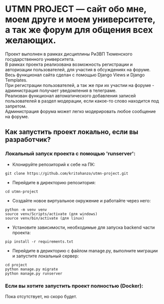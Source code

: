 # UTMN PROJECT — сайт обо мне, моем друге и моем университете, а так же форум для общения всех желающих.

Проект выполнен в рамках дисциплины РиЗВП Тюменского государственного университета.\
В рамках проекта реализована возможность регистрации и авторизации пользователей, для участия в обсуждениях на форуме.\
Весь функционал сайта сделан с помощью Django Views и Django Templates.\
При регистрации пользователей, а так же при их участии на форуме - администрация получает уведомления в телеграме.\
Реализван функционал автоматического добавления записей пользователей в раздел модерации, если какое-то слово находится под запретом.\
Администрация форума может легко модерировать любое сообщение на форуме.

## Как запустить проект локально, если вы разработчик?

### Локальный запуск проекта с помощью 'runserver':
* Клонируйте репозиторий к себе на ПК:
```
git clone https://github.com/kritohanzo/utmn-project.git
```
* Перейдите в директорию репозитория:
```
cd utmn-project
```
* Создайте новое виртуальное окружение и работайте через него:
```
python -m venv venv
source venv/Scripts/activate (для windows)
source venv/bin/activate (для linux)
```
* Установите зависимости, необходимые для запуска backend части проекта:
```
pip install -r requirements.txt
```
* Перейдите в дерикторию с файлом manage.py, выполните миграции и запустите локальный сервер:
```
cd project
python manage.py migrate
python manage.py runserver
```

### Если вы хотите запустить проект полностью (Docker):
Пока отсутствует, но скоро будет.

